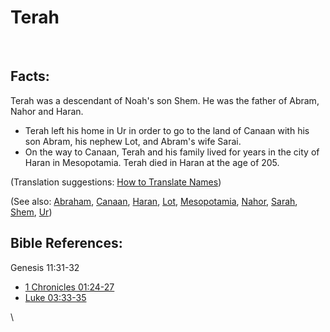 # Terah #

​

## Facts: ##

Terah was a descendant of Noah's son Shem. He was the father of Abram, Nahor and Haran.

* Terah left his home in Ur in order to go to the land of Canaan with his son Abram, his nephew Lot, and Abram's wife Sarai.
* On the way to Canaan, Terah and his family lived for years in the city of Haran in Mesopotamia. Terah died in Haran at the age of 205.

(Translation suggestions: [How to Translate Names](en/ta-vol1/translate/man/translate-names))

(See also: [Abraham](../other/abraham.md), [Canaan](../other/canaan.md), [Haran](../other/haran.md), [Lot](../other/lot.md), [Mesopotamia](../other/mesopotamia.md), [Nahor](../other/nahor.md), [Sarah](../other/sarah.md), [Shem](../other/shem.md), [Ur](../other/ur.md))

## Bible References: ##

Genesis 11:31-32

* [1 Chronicles 01:24-27](en/tn/1ch/help/01/24)
* [Luke 03:33-35](en/tn/luk/help/03/33)

\\